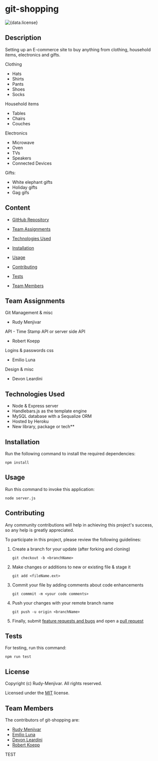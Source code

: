 # git-shopping
![{data.license}](https://shields.io/badge/license-MIT-green)

## Description
    
Setting up an E-commerce site to buy anything from clothing, household items, electronics and gifts.

Clothing
- Hats
- Shirts
- Pants
- Shoes
- Socks

Household items
- Tables
- Chairs
- Couches

Electronics
- Microwave
- Oven
- TVs
- Speakers
- Connected Devices

Gifts:
- White elephant gifts
- Holiday gifts
- Gag gifs

## Content

* [GitHub Repository](https://github.com/Rudy-Menjivar/git-shopping/)

* [Team Assignments](#team-assignments)

* [Technologies Used](#technologies-used)

* [Installation](#installation)

* [Usage](#usage)

* [Contributing](#contributing)

* [Tests](#tests)

* [Team Members](#team-members)


## Team Assignments

Git Management & misc
- Rudy Menjivar

API - Time Stamp API or server side API
- Robert Koepp

Logins & passwords
css
- Emilio Luna

Design & misc
- Devon Leardini


## Technologies Used

* Node & Express server
* Handlebars.js as the template engine
* MySQL database with a Sequalize ORM
* Hosted by Heroku
* New library, package or tech**

## Installation

Run the following command to install the required dependencies:
```
npm install
```
  

## Usage

Run this command to invoke this application:
```
node server.js
```
  

## Contributing
    
Any community contributions will help in achieving this project's success, so any help is greatly appreciated.
    
To participate in this project, please review the following guidelines:
    
1. Create a branch for your update (after forking and cloning)
    
   `git checkout -b <branchName>`
    
2. Make changes or additions to new or existing file & stage it
    
   `git add <fileName.ext>`
    
3. Commit your file by adding comments about code enhancements
    
   `git commmit -m <your code comments>`
    
4. Push your changes with your remote branch name
    
   `git push -u origin <branchName>`
    
5. Finally, submit [feature requests and bugs](https://github.com/Rudy-Menjivar/git-shopping/issues) and open a [pull request](https://github.com/Rudy-Menjivar/git-shopping/pulls)
    

## Tests
    
For testing, run this command:
```
npm run test
```
  

## License

Copyright (c) Rudy-Menjivar. All rights reserved.
    
Licensed under the [MIT](./LICENSE.txt) license.
  

## Team Members
  
The contributors of git-shopping are:

* <a href="https://github.com/Rudy-Menjivar" target="_blank">Rudy Menjivar</a>
* <a href="https://github.com/eluna1997" target="_blank">Emilio Luna</a>
* <a href="https://github.com/Krazydev12" target="_blank">Devon Leardini</a>
* <a href="https://github.com/RobertKoepp" target="_blank">Robert Koepp</a>

TEST 